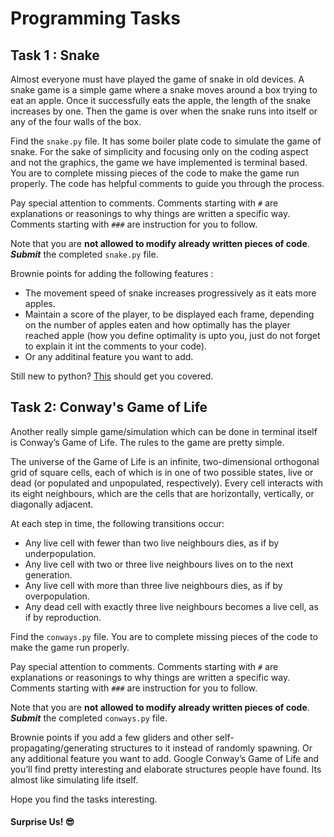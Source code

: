 # Programming Tasks

## Task 1 : Snake

Almost everyone must have played the game of snake in old devices. A snake game is a simple game where a snake moves around a box trying to eat an apple. Once it successfully eats the apple, the length of the snake increases by one. Then the game is over when the snake runs into itself or any of the four walls of the box.

Find the `snake.py` file. It has some boiler plate code to simulate the game of snake. For the sake of simplicity and focusing only on the coding aspect and not the graphics, the game we have implemented is terminal based. You are to complete missing pieces of the code to make the game run properly. The code has helpful comments to guide you through the process.

Pay special attention to comments. Comments starting with `#` are explanations or reasonings to why things are written a specific way. Comments starting with `###` are instruction for you to follow.

Note that you are **not allowed to modify already written pieces of code**.
**_Submit_** the completed `snake.py` file.

Brownie points for adding the following features :

- The movement speed of snake increases progressively as it eats more apples.
- Maintain a score of the player, to be displayed each frame, depending on the number of apples eaten and how optimally has the player reached apple (how you define optimality is upto you, just do not forget to explain it int the comments to your code).
- Or any additinal feature you want to add.

Still new to python? [This](https://www.youtube.com/watch?v=rfscVS0vtbw) should get you covered.

## Task 2: Conway's Game of Life

Another really simple game/simulation which can be done in terminal itself is Conway’s Game of Life. The rules to the game are pretty simple.

The universe of the Game of Life is an infinite, two-dimensional orthogonal grid of square cells, each of which is in one of two possible states, live or dead (or populated and unpopulated, respectively). Every cell interacts with its eight neighbours, which are the cells that are horizontally, vertically, or diagonally adjacent.

At each step in time, the following transitions occur:

- Any live cell with fewer than two live neighbours dies, as if by underpopulation.
- Any live cell with two or three live neighbours lives on to the next generation.
- Any live cell with more than three live neighbours dies, as if by overpopulation.
- Any dead cell with exactly three live neighbours becomes a live cell, as if by reproduction.

Find the `conways.py` file. You are to complete missing pieces of the code to make the game run properly.

Pay special attention to comments. Comments starting with `#` are explanations or reasonings to why things are written a specific way. Comments starting with `###` are instruction for you to follow.

Note that you are **not allowed to modify already written pieces of code**.
**_Submit_** the completed `conways.py` file.

Brownie points if you add a few gliders and other self-propagating/generating structures to it instead of randomly spawning. Or any additional feature you want to add. Google Conway’s Game of Life and you’ll find pretty interesting and elaborate structures people have found. Its almost like simulating life itself.

Hope you find the tasks interesting.

#### Surprise Us! 😎

